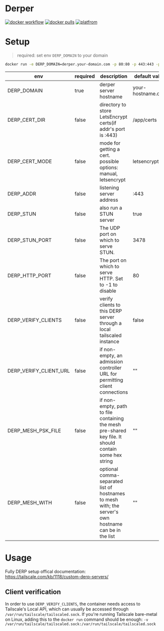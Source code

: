 # Derper

[![docker workflow](https://github.com/fredliang44/derper-docker/actions/workflows/docker-image.yml/badge.svg)](https://hub.docker.com/r/fredliang/derper)
[![docker pulls](https://img.shields.io/docker/pulls/fredliang/derper.svg?color=brightgreen)](https://hub.docker.com/r/fredliang/derper)
[![platfrom](https://img.shields.io/badge/platform-amd64%20%7C%20arm64-brightgreen)](https://hub.docker.com/r/fredliang/derper/tags)

# Setup

> required: set env `DERP_DOMAIN` to your domain

```bash
docker run -e DERP_DOMAIN=derper.your-domain.com -p 80:80 -p 443:443 -p 3478:3478/udp fredliang/derper
```

| env                    | required | description                                                                                           | default value     |
| -------------------    | -------- | ----------------------------------------------------------------------------------------------------- | ----------------- |
| DERP_DOMAIN            | true     | derper server hostname                                                                                | your-hostname.com |
| DERP_CERT_DIR          | false    | directory to store LetsEncrypt certs(if addr's port is :443)                                          | /app/certs        |
| DERP_CERT_MODE         | false    | mode for getting a cert. possible options: manual, letsencrypt                                        | letsencrypt       |
| DERP_ADDR              | false    | listening server address                                                                              | :443              |
| DERP_STUN              | false    | also run a STUN server                                                                                | true              |
| DERP_STUN_PORT         | false    | The UDP port on which to serve STUN.                                                                  | 3478              |
| DERP_HTTP_PORT         | false    | The port on which to serve HTTP. Set to -1 to disable                                                 | 80                |
| DERP_VERIFY_CLIENTS    | false    | verify clients to this DERP server through a local tailscaled instance                                | false             |
| DERP_VERIFY_CLIENT_URL | false    | if non-empty, an admission controller URL for permitting client connections                           | ""                |
| DERP_MESH_PSK_FILE     | false    | if non-empty, path to file containing the mesh pre-shared key file. It should contain some hex string | ""                |
| DERP_MESH_WITH         | false    | optional comma-separated list of hostnames to mesh with; the server's own hostname can be in the list | ""                |

# Usage

Fully DERP setup offical documentation: https://tailscale.com/kb/1118/custom-derp-servers/

## Client verification

In order to use `DERP_VERIFY_CLIENTS`, the container needs access to Tailscale's Local API, which can usually be accessed through `/var/run/tailscale/tailscaled.sock`. If you're running Tailscale bare-metal on Linux, adding this to the `docker run` command should be enough: `-v /var/run/tailscale/tailscaled.sock:/var/run/tailscale/tailscaled.sock`
